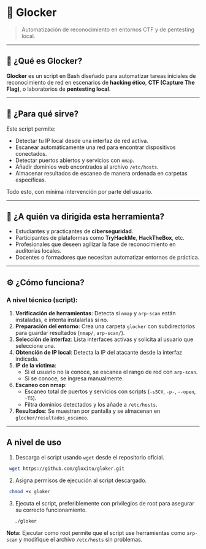 # 🔐 Glocker

> Automatización de reconocimiento en entornos CTF y de pentesting local.

---

## 📌 ¿Qué es Glocker?

**Glocker** es un script en Bash diseñado para automatizar tareas iniciales de reconocimiento de red en escenarios de **hacking ético**, **CTF (Capture The Flag)**, o laboratorios de **pentesting local**.

---

## 🎯 ¿Para qué sirve?

Este script permite:

- Detectar tu IP local desde una interfaz de red activa.
- Escanear automáticamente una red para encontrar dispositivos conectados.
- Detectar puertos abiertos y servicios con `nmap`.
- Añadir dominios web encontrados al archivo `/etc/hosts`.
- Almacenar resultados de escaneo de manera ordenada en carpetas específicas.

Todo esto, con mínima intervención por parte del usuario.

---

## 👤 ¿A quién va dirigida esta herramienta?

- Estudiantes y practicantes de **ciberseguridad**.
- Participantes de plataformas como **TryHackMe**, **HackTheBox**, etc.
- Profesionales que deseen agilizar la fase de reconocimiento en auditorías locales.
- Docentes o formadores que necesitan automatizar entornos de práctica.

---

## ⚙️ ¿Cómo funciona?

### A nivel técnico (script):

1. **Verificación de herramientas**: Detecta si `nmap` y `arp-scan` están instaladas, e intenta instalarlas si no.
2. **Preparación del entorno**: Crea una carpeta `glocker` con subdirectorios para guardar resultados (`nmap/`, `arp-scan/`).
3. **Selección de interfaz**: Lista interfaces activas y solicita al usuario que seleccione una.
4. **Obtención de IP local**: Detecta la IP del atacante desde la interfaz indicada.
5. **IP de la víctima**:
   - Si el usuario no la conoce, se escanea el rango de red con `arp-scan`.
   - Si se conoce, se ingresa manualmente.
6. **Escaneo con nmap**:
   - Escaneo total de puertos y servicios con scripts (`-sSCV`, `-p-`, `--open`, `-T5`).
   - Filtra dominios detectados y los añade a `/etc/hosts`.
7. **Resultados**: Se muestran por pantalla y se almacenan en `glocker/resultados_escaneo`.

---

## A nivel de uso

1. Descarga el script usando `wget` desde el repositorio oficial.
  ``` bash
   wget https://github.com/gloxito/gloker.git

  ```

2. Asigna permisos de ejecución al script descargado.

  ``` bash
   chmod +x gloker

  ```
3. Ejecuta el script, preferiblemente con privilegios de root para asegurar su correcto funcionamiento.

``` bash
   ./gloker

  ```

**Nota:** Ejecutar como root permite que el script use herramientas como `arp-scan` y modifique el archivo `/etc/hosts` sin problemas.
